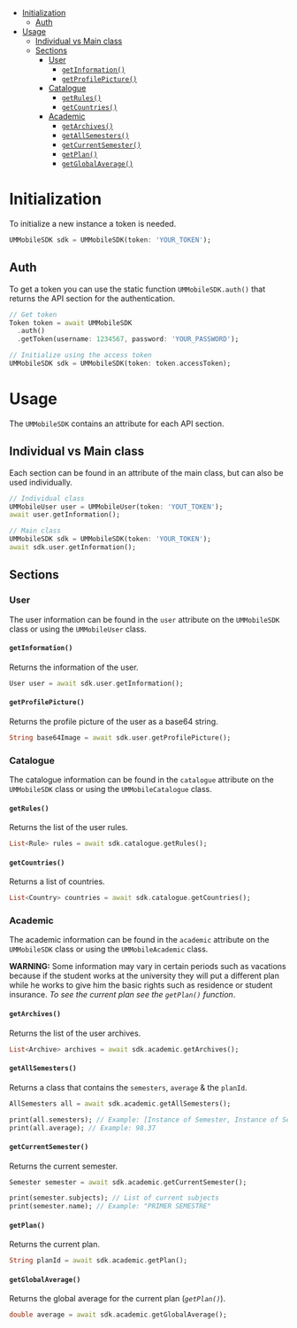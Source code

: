 - [Initialization](#initialization)
  - [Auth](#auth)
- [Usage](#usage)
  - [Individual vs Main class](#individual-vs-main-class)
  - [Sections](#sections)
    - [User](#user)
      - [`getInformation()`](#getinformation)
      - [`getProfilePicture()`](#getprofilepicture)
    - [Catalogue](#catalogue)
      - [`getRules()`](#getrules)
      - [`getCountries()`](#getcountries)
    - [Academic](#academic)
      - [`getArchives()`](#getarchives)
      - [`getAllSemesters()`](#getallsemesters)
      - [`getCurrentSemester()`](#getcurrentsemester)
      - [`getPlan()`](#getplan)
      - [`getGlobalAverage()`](#getglobalaverage)

# Initialization
To initialize a new instance a token is needed.
```dart
UMMobileSDK sdk = UMMobileSDK(token: 'YOUR_TOKEN');
```

## Auth
To get a token you can use the static function `UMMobileSDK.auth()` that returns the API section for the authentication.
```dart
// Get token
Token token = await UMMobileSDK
  .auth()
  .getToken(username: 1234567, password: 'YOUR_PASSWORD');

// Initialize using the access token
UMMobileSDK sdk = UMMobileSDK(token: token.accessToken);
```

# Usage
The `UMMobileSDK` contains an attribute for each API section.

## Individual vs Main class
Each section can be found in an attribute of the main class, but can also be used individually.
```dart
// Individual class
UMMobileUser user = UMMobileUser(token: 'YOUT_TOKEN');
await user.getInformation();

// Main class
UMMobileSDK sdk = UMMobileSDK(token: 'YOUR_TOKEN');
await sdk.user.getInformation();
```

## Sections
### User
The user information can be found in the `user` attribute on the `UMMobileSDK` class or using the `UMMobileUser` class.

#### `getInformation()`
Returns the information of the user.
```dart
User user = await sdk.user.getInformation();
```

#### `getProfilePicture()`
Returns the profile picture of the user as a base64 string.
```dart
String base64Image = await sdk.user.getProfilePicture();
```

### Catalogue
The catalogue information can be found in the `catalogue` attribute on the `UMMobileSDK` class or using the `UMMobileCatalogue` class.

#### `getRules()`
Returns the list of the user rules.
```dart
List<Rule> rules = await sdk.catalogue.getRules();
```

#### `getCountries()`
Returns a list of countries.
```dart
List<Country> countries = await sdk.catalogue.getCountries();
```

### Academic
The academic information can be found in the `academic` attribute on the `UMMobileSDK` class or using the `UMMobileAcademic` class.

**WARNING:**
Some information may vary in certain periods such as vacations because if the student works at the university they will put a different plan while he works to give him the basic rights such as residence or student insurance. _To see the current plan see the `getPlan()` function_.

#### `getArchives()`
Returns the list of the user archives.
```dart
List<Archive> archives = await sdk.academic.getArchives();
```

#### `getAllSemesters()`
Returns a class that contains the `semesters`, `average` & the `planId`.
```dart
AllSemesters all = await sdk.academic.getAllSemesters();

print(all.semesters); // Example: [Instance of Semester, Instance of Semester]
print(all.average); // Example: 98.37
```

#### `getCurrentSemester()`
Returns the current semester.
```dart
Semester semester = await sdk.academic.getCurrentSemester();

print(semester.subjects); // List of current subjects
print(semester.name); // Example: "PRIMER SEMESTRE"
```

#### `getPlan()`
Returns the current plan.
```dart
String planId = await sdk.academic.getPlan();
```

#### `getGlobalAverage()`
Returns the global average for the current plan (_`getPlan()`_).
```dart
double average = await sdk.academic.getGlobalAverage();
```
